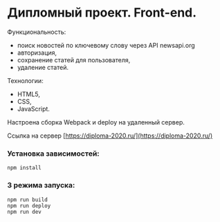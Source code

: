 # Дипломный проект. Front-end.

Функциональность:

- поиск новостей по ключевому слову через API newsapi.org
- авторизация,
- сохранение статей для пользователя,
- удаление статей.

Технологии:

- HTML5,
- CSS,
- JavaScript.

Настроена сборка Webpack и deploy на удаленный сервер.

Ссылка на сервер [https://diploma-2020.ru/](https://diploma-2020.ru/)

### Установка зависимостей:

`npm install`

### 3 режима запуска:

```
npm run build
npm run deploy
npm run dev
```
